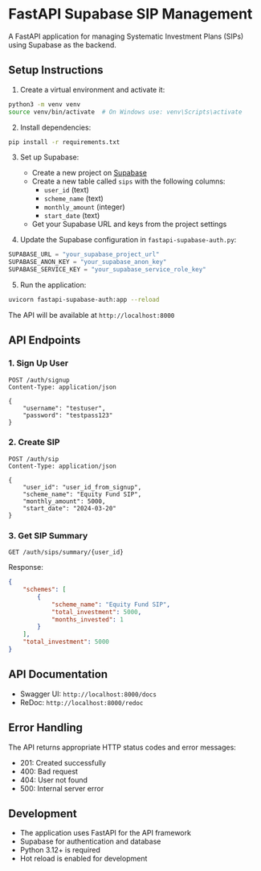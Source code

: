 # FastAPI Supabase SIP Management

A FastAPI application for managing Systematic Investment Plans (SIPs) using Supabase as the backend.

## Setup Instructions

1. Create a virtual environment and activate it:
```bash
python3 -m venv venv
source venv/bin/activate  # On Windows use: venv\Scripts\activate
```

2. Install dependencies:
```bash
pip install -r requirements.txt
```

3. Set up Supabase:
   - Create a new project on [Supabase](https://supabase.com)
   - Create a new table called `sips` with the following columns:
     - `user_id` (text)
     - `scheme_name` (text)
     - `monthly_amount` (integer)
     - `start_date` (text)
   - Get your Supabase URL and keys from the project settings

4. Update the Supabase configuration in `fastapi-supabase-auth.py`:
```python
SUPABASE_URL = "your_supabase_project_url"
SUPABASE_ANON_KEY = "your_supabase_anon_key"
SUPABASE_SERVICE_KEY = "your_supabase_service_role_key"
```

5. Run the application:
```bash
uvicorn fastapi-supabase-auth:app --reload
```

The API will be available at `http://localhost:8000`

## API Endpoints

### 1. Sign Up User
```http
POST /auth/signup
Content-Type: application/json

{
    "username": "testuser",
    "password": "testpass123"
}
```

### 2. Create SIP
```http
POST /auth/sip
Content-Type: application/json

{
    "user_id": "user_id_from_signup",
    "scheme_name": "Equity Fund SIP",
    "monthly_amount": 5000,
    "start_date": "2024-03-20"
}
```

### 3. Get SIP Summary
```http
GET /auth/sips/summary/{user_id}
```

Response:
```json
{
    "schemes": [
        {
            "scheme_name": "Equity Fund SIP",
            "total_investment": 5000,
            "months_invested": 1
        }
    ],
    "total_investment": 5000
}
```

## API Documentation

- Swagger UI: `http://localhost:8000/docs`
- ReDoc: `http://localhost:8000/redoc`

## Error Handling

The API returns appropriate HTTP status codes and error messages:
- 201: Created successfully
- 400: Bad request
- 404: User not found
- 500: Internal server error

## Development

- The application uses FastAPI for the API framework
- Supabase for authentication and database
- Python 3.12+ is required
- Hot reload is enabled for development 